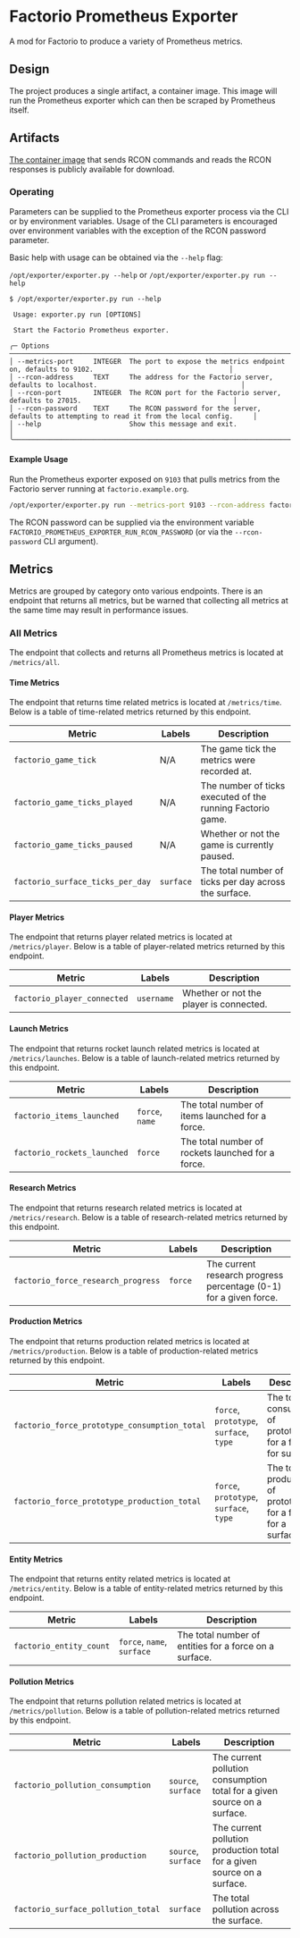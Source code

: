 # Factorio Prometheus Exporter

A mod for Factorio to produce a variety of Prometheus metrics.

## Design

The project produces a single artifact, a container image. This image will run
the Prometheus exporter which can then be scraped by Prometheus itself.

## Artifacts

[The container image](https://github.com/celestialorb/factorio-prometheus-exporter/pkgs/container/factorio-prometheus-exporter)
that sends RCON commands and reads the RCON responses is publicly available for download.

### Operating

Parameters can be supplied to the Prometheus exporter process via the CLI or by
environment variables. Usage of the CLI parameters is encouraged over
environment variables with the exception of the RCON password parameter.

Basic help with usage can be obtained via the `--help` flag:

`/opt/exporter/exporter.py --help` or `/opt/exporter/exporter.py run --help`

```text
$ /opt/exporter/exporter.py run --help
                                                                                                                              
 Usage: exporter.py run [OPTIONS]                                                                                             
                                                                                                                              
 Start the Factorio Prometheus exporter.                                                                                      
                                                                                                                              
╭─ Options ──────────────────────────────────────────────────────────────────────────────────────────────────────────────────╮
│ --metrics-port     INTEGER  The port to expose the metrics endpoint on, defaults to 9102.                                  │
│ --rcon-address     TEXT     The address for the Factorio server, defaults to localhost.                                    │
│ --rcon-port        INTEGER  The RCON port for the Factorio server, defaults to 27015.                                      │
│ --rcon-password    TEXT     The RCON password for the server, defaults to attempting to read it from the local config.     │
│ --help                      Show this message and exit.                                                                    │
╰────────────────────────────────────────────────────────────────────────────────────────────────────────────────────────────╯
```

#### Example Usage

Run the Prometheus exporter exposed on `9103` that pulls metrics from the
Factorio server running at `factorio.example.org`.
```sh
/opt/exporter/exporter.py run --metrics-port 9103 --rcon-address factorio.example.org
```

The RCON password can be supplied via the environment variable
`FACTORIO_PROMETHEUS_EXPORTER_RUN_RCON_PASSWORD`
(or via the `--rcon-password` CLI argument).

## Metrics

Metrics are grouped by category onto various endpoints. There is an endpoint
that returns all metrics, but be warned that collecting all metrics at the same
time may result in performance issues.

### All Metrics

The endpoint that collects and returns all Prometheus metrics is located at
`/metrics/all`.

#### Time Metrics

The endpoint that returns time related metrics is located at `/metrics/time`.
Below is a table of time-related metrics returned by this endpoint.

| Metric                           | Labels    | Description                                                |
| -------------------------------- | --------- | ---------------------------------------------------------- |
| `factorio_game_tick`             | N/A       | The game tick the metrics were recorded at.                |
| `factorio_game_ticks_played`     | N/A       | The number of ticks executed of the running Factorio game. |
| `factorio_game_ticks_paused`     | N/A       | Whether or not the game is currently paused.               |
| `factorio_surface_ticks_per_day` | `surface` | The total number of ticks per day across the surface.      |

#### Player Metrics

The endpoint that returns player related metrics is located at `/metrics/player`.
Below is a table of player-related metrics returned by this endpoint.

| Metric                      | Labels     | Description                             |
| --------------------------- | ---------- | --------------------------------------- |
| `factorio_player_connected` | `username` | Whether or not the player is connected. |

#### Launch Metrics

The endpoint that returns rocket launch related metrics is located at `/metrics/launches`.
Below is a table of launch-related metrics returned by this endpoint.

| Metric                      | Labels          | Description                                       |
| --------------------------- | --------------- | ------------------------------------------------- |
| `factorio_items_launched`   | `force`, `name` | The total number of items launched for a force.   |
| `factorio_rockets_launched` | `force`         | The total number of rockets launched for a force. |

#### Research Metrics

The endpoint that returns research related metrics is located at `/metrics/research`.
Below is a table of research-related metrics returned by this endpoint.

| Metric                             | Labels  | Description                                                       |
| ---------------------------------- | ------- | ----------------------------------------------------------------- |
| `factorio_force_research_progress` | `force` | The current research progress percentage (0-1) for a given force. |

#### Production Metrics

The endpoint that returns production related metrics is located at `/metrics/production`.
Below is a table of production-related metrics returned by this endpoint.

| Metric                                       | Labels                                  | Description                                                   |
| -------------------------------------------- | --------------------------------------- | ------------------------------------------------------------- |
| `factorio_force_prototype_consumption_total` | `force`, `prototype`, `surface`, `type` | The total consumption of prototypes for a force for surface.  |
| `factorio_force_prototype_production_total`  | `force`, `prototype`, `surface`, `type` | The total production of prototypes for a force for a surface. |

#### Entity Metrics

The endpoint that returns entity related metrics is located at `/metrics/entity`.
Below is a table of entity-related metrics returned by this endpoint.

| Metric                  | Labels                     | Description                                            |
| ----------------------- | -------------------------- | ------------------------------------------------------ |
| `factorio_entity_count` | `force`, `name`, `surface` | The total number of entities for a force on a surface. |

#### Pollution Metrics

The endpoint that returns pollution related metrics is located at `/metrics/pollution`.
Below is a table of pollution-related metrics returned by this endpoint.

| Metric                             | Labels              | Description                                                              |
| ---------------------------------- | ------------------- | ------------------------------------------------------------------------ |
| `factorio_pollution_consumption`   | `source`, `surface` | The current pollution consumption total for a given source on a surface. |
| `factorio_pollution_production`    | `source`, `surface` | The current pollution production total for a given source on a surface.  |
| `factorio_surface_pollution_total` | `surface`           | The total pollution across the surface.                                  |
